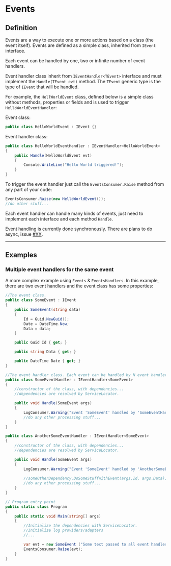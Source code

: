 # Events

## Definition

Events are a way to execute one or more actions based on a class (the event itself).
Events are defined as a simple class, inherited from `IEvent` interface.

Each event can be handled by one, two or infinite number of event handlers.

Event handler class inherit from `IEventHandler<TEvent>` interface and must implement the `Handle(TEvent evt)` method.
The `TEvent` generic type is the type of `IEvent` that will be handled.

For example, the `HellWorldEvent` class, defined below is a simple class without methods, properties or fields and is used to trigger `HelloWorldEventHandler`: 

Event class:

```cs
public class HelloWorldEvent : IEvent {}
```

Event handler class:

```cs
public class HelloWorldEventHandler : IEventHandler<HelloWorldEvent> 
{
    public Handle(HelloWorldEvent evt)
    {
        Console.WriteLine("Hello World triggered!");
    }
}
```

To trigger the event handler just call the `EventsConsumer.Raise` method from any part of your code:

```cs
EventsConsumer.Raise(new HelloWorldEvent());
//do other stuff...
```

Each event handler can handle many kinds of events, just need to implement each interface and each method `Handle`.

Event handling is currently done synchronously. There are plans to do async, issue [#XX](https://github.com/guibranco/CrispyWaffle/issues/XX).

---

## Examples

### Multiple event handlers for the same event

A more complex example using `Events` & `EventsHandlers`. 
In this example, there are two event handlers and the event class has some properties:

```cs
//The event class.
public class SomeEvent : IEvent 
{
    public SomeEvent(string data)
    {
        Id = Guid.NewGuid();
        Date = DateTime.Now;
        Data = data;
    }

    public Guid Id { get; }

    public string Data { get; }

    public DateTime Date { get; }
}

//The event handler class. Each event can be handled by N event handlers.
public class SomeEventHandler : IEventHandler<SomeEvent>
{
    //constructor of the class, with dependencies...
    //dependencies are resolved by ServiceLocator.

    public void Handle(SomeEvent args)
    {
        LogConsumer.Warning("Event 'SomeEvent' handled by 'SomeEventHandler'. Event Id: {0}", args.Id);
        //do any other processing stuff...
    }
}

public class AnotherSomeEventHandler : IEventHandler<SomeEvent>
{
    //constructor of the class, with dependencies...
    //dependencies are resolved by ServiceLocator.

    public void Handle(SomeEvent args)
    {
        LogConsumer.Warning("Event 'SomeEvent' handled by 'AnotherSomeEventHandler'. Event Id: {0}", args.Id);
            
        //someOtherDependency.DoSomeStuffWithEvent(args.Id, args.Data);
        //do any other processing stuff...
    }
}

// Program entry point
public static class Program 
{    
    public static void Main(string[] args)
    {
        //Initialize the dependencies with ServiceLocator.
        //Initialize log providers/adapters
        //...

        var evt = new SomeEvent ("Some text passed to all event handlers");
        EventsConsumer.Raise(evt);
    }
}
```
